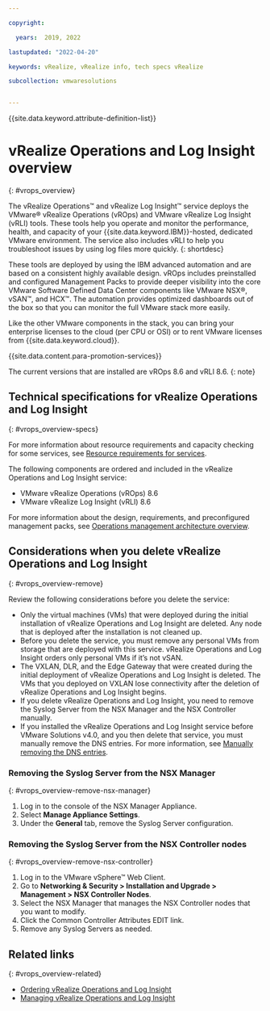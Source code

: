 ```yaml
---

copyright:

  years:  2019, 2022

lastupdated: "2022-04-20"

keywords: vRealize, vRealize info, tech specs vRealize

subcollection: vmwaresolutions


---
```


{{site.data.keyword.attribute-definition-list}}

# vRealize Operations and Log Insight overview
{: #vrops_overview}

The vRealize Operations™ and vRealize Log Insight™ service deploys the VMware® vRealize Operations (vROps) and VMware vRealize Log Insight (vRLI) tools. These tools help you operate and monitor the performance, health, and capacity of your {{site.data.keyword.IBM}}-hosted, dedicated VMware environment. The service also includes vRLI to help you troubleshoot issues by using log files more quickly.
{: shortdesc}

These tools are deployed by using the IBM advanced automation and are based on a consistent highly available design. vROps includes preinstalled and configured Management Packs to provide deeper visibility into the core VMware Software Defined Data Center components like VMware NSX®, vSAN™, and HCX™. The automation provides optimized dashboards out of the box so that you can monitor the full VMware stack more easily.

Like the other VMware components in the stack, you can bring your enterprise licenses to the cloud (per CPU or OSI) or to rent VMware licenses from {{site.data.keyword.cloud}}.

{{site.data.content.para-promotion-services}}

The current versions that are installed are vROps 8.6 and vRLI 8.6.
{: note}

## Technical specifications for vRealize Operations and Log Insight
{: #vrops_overview-specs}

For more information about resource requirements and capacity checking for some services, see [Resource requirements for services](/docs/vmwaresolutions?topic=vmwaresolutions-vc_addingservices#vc_addingservices-resource-requirements).

The following components are ordered and included in the vRealize Operations and Log Insight service:
* VMware vRealize Operations (vROps) 8.6
* VMware vRealize Log Insight (vRLI) 8.6

For more information about the design, requirements, and preconfigured management packs, see [Operations management architecture overview](/docs/vmwaresolutions?topic=vmwaresolutions-opsmgmt-arch).

## Considerations when you delete vRealize Operations and Log Insight
{: #vrops_overview-remove}

Review the following considerations before you delete the service:

* Only the virtual machines (VMs) that were deployed during the initial installation of vRealize Operations and Log Insight are deleted. Any node that is deployed after the installation is not cleaned up.
* Before you delete the service, you must remove any personal VMs from storage that are deployed with this service. vRealize Operations and Log Insight orders only personal VMs if it’s not vSAN.
* The VXLAN, DLR, and the Edge Gateway that were created during the initial deployment of vRealize Operations and Log Insight is deleted. The VMs that you deployed on VXLAN lose connectivity after the deletion of vRealize Operations and Log Insight begins.
* If you delete vRealize Operations and Log Insight, you need to remove the Syslog Server from the NSX Manager and the NSX Controller manually.
* If you installed the vRealize Operations and Log Insight service before VMware Solutions v4.0, and you then delete that service, you must manually remove the DNS entries. For more information, see [Manually removing the DNS entries](/docs/vmwaresolutions?topic=vmwaresolutions-vc_deletingservices#vc_deletingservices-DNS-entries).

### Removing the Syslog Server from the NSX Manager
{: #vrops_overview-remove-nsx-manager}

1. Log in to the console of the NSX Manager Appliance.
2. Select **Manage Appliance Settings**.
3. Under the **General** tab, remove the Syslog Server configuration.

### Removing the Syslog Server from the NSX Controller nodes
{: #vrops_overview-remove-nsx-controller}

1. Log in to the VMware vSphere™ Web Client.
2. Go to **Networking & Security > Installation and Upgrade > Management > NSX Controller Nodes**.
3. Select the NSX Manager that manages the NSX Controller nodes that you want to modify.
4. Click the Common Controller Attributes EDIT link.
5. Remove any Syslog Servers as needed.

## Related links
{: #vrops_overview-related}

* [Ordering vRealize Operations and Log Insight](/docs/vmwaresolutions?topic=vmwaresolutions-vrops_ordering)
* [Managing vRealize Operations and Log Insight](/docs/vmwaresolutions?topic=vmwaresolutions-managing_vrops)
